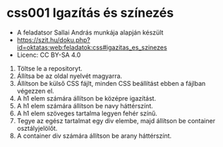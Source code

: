 # css001  Igazítás és színezés
* A feladatsor Sallai András munkája alapján készült
* https://szit.hu/doku.php?id=oktatas:web:feladatok:css#igazitas_es_szinezes
* Licenc: CC BY-SA 4.0


1. Töltse le a repositoryt.
2. Állítsa be az oldal nyelvét magyarra.
3. Állítson be külső CSS fájlt, minden CSS beállítást ebben a fájlban végezzen el.
4. A h1 elem számára állítson be középre igazítást.
6. A h1 elem számára állítson be navy háttérszínt.
7. A h1 elem szöveges tartalma legyen fehér színű.
8. Tegye az egész tartalmat egy div elembe, majd állítson be container osztályjelölőt.
9. A container div számára állítson be arany háttérszínt.
